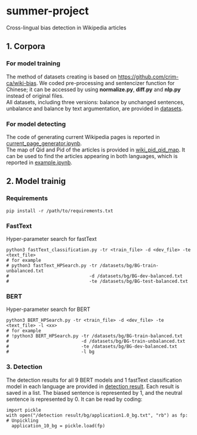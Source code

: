 # summer-project
Cross-lingual bias detection in Wikipedia articles
## 1. Corpora
### For model training
The method of datasets creating is based on https://github.com/crim-ca/wiki-bias. We coded pre-processing and sentencizer function for Chinese; it can be accessed by using **normalize.py**, **diff.py** and **nlp.py** instead of original files.  
All datasets, including three versions: balance by unchanged sentences, unbalance and balance by text argumentation, are provided in [datasets](https://github.com/Gridnn/summer-project/tree/main/datasets).
### For model detecting
The code of generating current Wikipedia pages is reported in [current_page_generator.ipynb](https://github.com/Gridnn/summer-project/blob/main/current_page_generator.ipynb).  
The map of Qid and Pid of the articles is provided in [wiki_pid_qid_map](https://github.com/Gridnn/summer-project/tree/main/wiki_pid_qid_map). It can be used to find the articles appearing in both languages, which is reported in [example.ipynb](https://github.com/Gridnn/summer-project/blob/main/example.ipynb).



## 2. Model trainig
### Requirements
```
pip install -r /path/to/requirements.txt
```
### FastText
Hyper-parameter search for fastText
```
python3 fastText_classification.py -tr <train_file> -d <dev_file> -te <text_file>
# for example
# python3 fastText_HPSearch.py -tr /datasets/bg/BG-train-unbalanced.txt 
#                              -d /datasets/bg/BG-dev-balanced.txt
#                              -te /datasets/bg/BG-test-balanced.txt
```
### BERT
Hyper-parameter search for BERT
```
python3 BERT_HPSearch.py -tr <train_file> -d <dev_file> -te <text_file> -l <xx>
# for example
# !python3 BERT_HPSearch.py -tr /datasets/bg/BG-train-balanced.txt 
#                           -d /datasets/bg/BG-train-unbalanced.txt 
#                           -te /datasets/bg/BG-dev-balanced.txt 
#                           -l bg
```

### 3. Detection
The detection results for all 9 BERT models and 1 fastText classification model in each language are provided in [detection result](https://github.com/Gridnn/summer-project/tree/main/detection%20result). Each result is saved in a list. The biased sentence is represented by 1, and the neutral sentence is represented by 0. It can be read by coding:
```
import pickle
with open("/detection result/bg/application1.0_bg.txt", "rb") as fp:   # Unpickling
  application_10_bg = pickle.load(fp)
```
